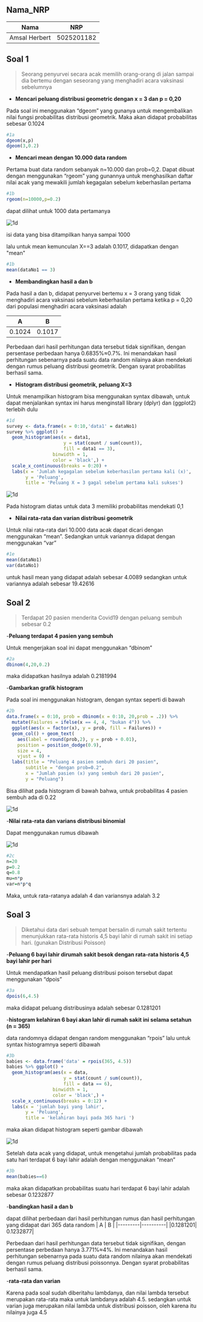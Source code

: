 ## Nama_NRP
| Nama             | NRP        |
|------------------|------------|
| Amsal Herbert    | 5025201182 |

## Soal 1
>Seorang penyurvei secara acak memilih orang-orang di jalan sampai dia bertemu dengan seseorang yang menghadiri acara vaksinasi sebelumnya
- **Mencari peluang distribusi geometric dengan x = 3 dan p = 0,20**

Pada soal ini menggunakan “dgeom” yang gunanya untuk mengembalikan nilai fungsi probabilitas distribusi geometrik. Maka akan didapat probabilitas sebesar 0.1024

``` R
#1a
dgeom(x,p)
dgeom(3,0.2)
```
- **Mencari mean dengan 10.000 data random**

Pertama buat data random sebanyak n=10.000 dan prob=0,2. Dapat dibuat dengan menggunakan “rgeom” yang gunannya untuk menghasilkan daftar nilai acak yang mewakili jumlah kegagalan sebelum keberhasilan pertama

``` R
#1b
rgeom(n=10000,p=0.2)
```
dapat dilihat untuk 1000 data pertamanya

![1d](https://github.com/bosbonta/P1_Probstat_F_5025201182/blob/main/screenshoot/pic.1a.png)

isi data yang bisa ditampilkan hanya sampai 1000

lalu untuk mean kemunculan X==3 adalah 0.1017, didapatkan dengan "mean"
``` R
#1b
mean(dataNo1 == 3)
```
- **Membandingkan hasil a dan b**

Pada hasil a dan b, didapat penyurvei bertemu x = 3 orang yang tidak menghadiri acara vaksinasi sebelum keberhasilan pertama ketika p = 0,20 dari populasi menghadiri acara vaksinasi adalah 

| A     | B     |
|-------|-------|
| 0.1024| 0.1017|

Perbedaan dari hasil perhitungan data tersebut tidak signifikan, dengan persentase perbedaan hanya 0.6835%≈0.7%. Ini menandakan hasil perhitungan sebenarnya pada suatu data random nilainya akan mendekati dengan rumus peluang distribusi geometrik. Dengan syarat probabilitas berhasil sama.

- **Histogram distribusi geometrik, peluang X=3**

Untuk menampilkan histogram bisa menggunakan syntax dibawah, untuk dapat menjalankan syntax ini harus menginstall library (dplyr) dan (ggplot2) terlebih dulu

``` R
#1d
survey <- data.frame(x = 0:10,'data1' = dataNo1)
survey %>% ggplot() +
  geom_histogram(aes(x = data1,
                     y = stat(count / sum(count)),
                     fill = data1 == 3),
                 binwidth = 1,
                 color = 'black',) +
  scale_x_continuous(breaks = 0:20) + 
  labs(x = 'Jumlah kegagalan sebelum keberhasilan pertama kali (x)',
       y = 'Peluang',
       title = 'Peluang X = 3 gagal sebelum pertama kali sukses') 
```

![1d](https://github.com/bosbonta/P1_Probstat_F_5025201182/blob/main/screenshoot/pic.1b.png)

Pada histogram diatas untuk data 3 memiliki probabilitas mendekati 0,1

- **Nilai rata-rata dan varian distribusi geometrik**

Untuk nilai rata-rata dari 10.000 data acak dapat dicari dengan menggunakan “mean”. Sedangkan untuk variannya didapat dengan menggunakan “var”

``` R
#1e
mean(dataNo1)
var(dataNo1)
```
untuk hasil mean yang didapat adalah sebesar 4.0089
sedangkan untuk variannya adalah sebesar 19.42616


## Soal 2
>Terdapat 20 pasien menderita Covid19 dengan peluang sembuh sebesar 0.2

-**Peluang terdapat 4 pasien yang sembuh**

Untuk mengerjakan soal ini dapat menggunakan “dbinom”
``` R
#2a
dbinom(4,20,0.2)
```

maka didapatkan hasilnya adalah 0.2181994

-**Gambarkan grafik histogram**

Pada soal ini menggunakan histogram, dengan syntax seperti di bawah

``` R
#2b
data.frame(x = 0:10, prob = dbinom(x = 0:10, 20,prob = .2)) %>%
  mutate(Failures = ifelse(x == 4, 4, "bukan 4")) %>%
  ggplot(aes(x = factor(x), y = prob, fill = Failures)) +
  geom_col() + geom_text(
    aes(label = round(prob,2), y = prob + 0.01),
    position = position_dodge(0.9),
    size = 4,
    vjust = 0) +
  labs(title = "Peluang 4 pasien sembuh dari 20 pasien",
       subtitle = "dengan prob=0.2",
       x = "Jumlah pasien (x) yang sembuh dari 20 pasien",
       y = "Peluang") 
```

Bisa dilihat pada histogram di bawah bahwa, untuk probabilitas 4 pasien sembuh ada di 0.22

![1d](https://github.com/bosbonta/P1_Probstat_F_5025201182/blob/main/screenshoot/pic.2a.png)

-**Nilai rata-rata dan varians distribusi binomial**

Dapat menggunakan rumus dibawah

![1d](https://github.com/bosbonta/P1_Probstat_F_5025201182/blob/main/screenshoot/pic.2b.png)
``` R
#2c
n=20
p=0.2
q=0.8
mu=n*p
var=n*p*q
```
Maka, untuk rata-ratanya adalah 4 dan variansnya adalah 3.2

## Soal 3
>Diketahui data dari sebuah tempat bersalin di rumah sakit tertentu menunjukkan rata-rata historis
4,5 bayi lahir di rumah sakit ini setiap hari. (gunakan Distribusi Poisson)

-**Peluang 6 bayi lahir dirumah sakit besok dengan rata-rata historis 4,5 bayi lahir per hari**

Untuk mendapatkan hasil peluang distribusi poison tersebut dapat menggunakan “dpois”
``` R
#3a
dpois(6,4.5)
```

maka didapat peluang distribusinya adalah sebesar 0.1281201

-**histogram kelahiran 6 bayi akan lahir di rumah sakit ini selama setahun (n = 365)**

data randomnya didapat dengan random menggunakan “rpois” lalu untuk syntax histogramnya seperti dibawah
``` R
#3b
babies <- data.frame('data' = rpois(365, 4.5))
babies %>% ggplot() +
  geom_histogram(aes(x = data,
                     y = stat(count / sum(count)),
                     fill = data == 6),
                 binwidth = 1,
                 color = 'black',) +
  scale_x_continuous(breaks = 0:12) + 
  labs(x = 'jumlah bayi yang lahir',
       y = 'Peluang',
       title = 'kelahiran bayi pada 365 hari ')
```

maka akan didapat histogram seperti gambar dibawah

![1d](https://github.com/bosbonta/P1_Probstat_F_5025201182/blob/main/screenshoot/pic.3.png)

Setelah data acak yang didapat, untuk mengetahui jumlah probabilitas pada satu hari terdapat 6 bayi lahir adalah dengan menggunakan “mean”
``` R
#3b
mean(babies==6)
```
maka akan didapatkan probabilitas suatu hari terdapat 6 bayi lahir adalah sebesar 0.1232877

-**bandingkan hasil a dan b**

dapat dilihat perbedaan dari hasil perhitungan rumus dan hasil perhitungan yang didapat dari 365 data random
| A       | B        |
|---------|----------|
|0.1281201| 0.1232877|

Perbedaan dari hasil perhitungan data tersebut tidak signifikan, dengan persentase perbedaan hanya 3.771%≈4%. Ini menandakan hasil perhitungan sebenarnya pada suatu data random nilainya akan mendekati dengan rumus peluang distribusi poissonnya. Dengan syarat probabilitas berhasil sama.

-**rata-rata dan varian**

Karena pada soal sudah diberitahu lambdanya, dan nilai lambda tersebut merupakan rata-rata maka untuk lambdanya adalah 4.5. sedangkan untuk varian juga merupakan nilai lambda untuk distribusi poisson, oleh karena itu nilainya juga 4.5
